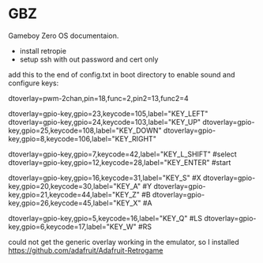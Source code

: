 # GBZ
Gameboy Zero OS documentaion.

* install retropie
* setup ssh with out password and cert only

add this to the end of config.txt in boot directory to enable sound and configure keys:

dtoverlay=pwm-2chan,pin=18,func=2,pin2=13,func2=4

dtoverlay=gpio-key,gpio=23,keycode=105,label="KEY_LEFT"
dtoverlay=gpio-key,gpio=24,keycode=103,label="KEY_UP"
dtoverlay=gpio-key,gpio=25,keycode=108,label="KEY_DOWN"
dtoverlay=gpio-key,gpio=8,keycode=106,label="KEY_RIGHT"

dtoverlay=gpio-key,gpio=7,keycode=42,label="KEY_L_SHIFT" #select
dtoverlay=gpio-key,gpio=12,keycode=28,label="KEY_ENTER" #start

dtoverlay=gpio-key,gpio=16,keycode=31,label="KEY_S" #X
dtoverlay=gpio-key,gpio=20,keycode=30,label="KEY_A" #Y
dtoverlay=gpio-key,gpio=21,keycode=44,label="KEY_Z" #B
dtoverlay=gpio-key,gpio=26,keycode=45,label="KEY_X" #A

dtoverlay=gpio-key,gpio=5,keycode=16,label="KEY_Q" #LS
dtoverlay=gpio-key,gpio=6,keycode=17,label="KEY_W" #RS

could not get the generic overlay working in the emulator, so I installed https://github.com/adafruit/Adafruit-Retrogame

